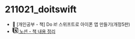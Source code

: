 # 211021_doitswift
- 📘 [개인공부 - 책] Do it! 스위프트로 아이폰 앱 만들기(개정5판)
- [<img src="https://raw.githubusercontent.com/jhy0409/jhy0409/9b83f40d3443d6f3fda66cba6eb05347de137bc2/9%20Tip/notion.svg" width=18px/> 노션 - 책 내용 정리](https://jhcode.notion.site/211021-Do-it-61bd728e25e04d3e917e6f620b02805d)
